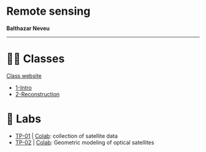 # Remote sensing

**Balthazar Neveu** 

-----------

# :teacher: Classes
[Class website](https://mvaisat.wp.imt.fr/)

- [1-Intro](/01-introduction.md)
- [2-Reconstruction](/02-regitstration.md)
# :test_tube: Labs
- [TP-01](/TP_01.ipynb) | [Colab](https://colab.research.google.com/drive/11U6p8VqEBFSxme9J9bDRcY1plDt7xOrj?usp=sharing): collection of satellite data
- [TP-02](/TP_02.ipynb) | [Colab](https://colab.research.google.com/drive/1vxJvOsWciFYJzakg6g05n998MCX9wila?usp=sharing): Geometric modeling of optical satellites 

